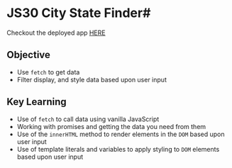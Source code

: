 # JS30 City State Finder#

Checkout the deployed app [HERE]()

## Objective ##
- Use `fetch` to get data
- Filter display, and style data based upon user input

## Key Learning ##
- Use of `fetch` to call data using vanilla JavaScript
- Working with promises and getting the data you need from them
- Use of the `innerHTML` method to render elements in the `DOM` based upon user input
- Use of template literals and variables to apply styling to `DOM` elements based upon user input

